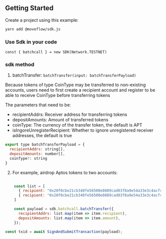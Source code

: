 ## Getting Started

Create a project using this example:

```bash
yarn add @moveflow/sdk.js
```

### Use Sdk in your code

```
const { batchcall } = new SDK(Network.TESTNET)
```

### sdk method

1. batchTransfer: `batchTransfer(input: batchTransferPayload)`

Because tokens of type CoinType may be transferred to non-existing accounts, 
users need to first create a recipient account and register to be able to receive CoinType before transferring tokens


The parameters that need to be:

* recipientAddrs: Receiver address for transferring tokens
* depositAmounts: Amount of transferred tokens
* coinType: The currency of the transfer token, the default is APT
* isIngoreUnregisterRecipient: Whether to ignore unregistered receiver addresses, the default is true

```javascript
export type batchTransferPayload = {
  recipientAddrs: string[],
  depositAmounts: number[],
  coinType?: string
}
```

2. For example, airdrop Aptos tokens to two accounts:

```javascript
    
    const list = [
      { recipient: "0x20f0cbe21cb340fe56500e0889cad03f8a9e54a33e3c4acfc24ce2bdfabc4180", amount: "0.5" },
      { recipient: "0x20f0cbe21cb340fe56500e0889cad03f8a9e54a33e3c4acfc24ce2bdfabc4180", amount: "0.5" },
    ]

    const payload = sdk.batchcall.batchTransfer({
      recipientAddrs: list.map(item => item.recipient),
      depositAmounts: list.map(item => item.amount),
    });

const txid = await SignAndSubmitTransaction(payload);

```
